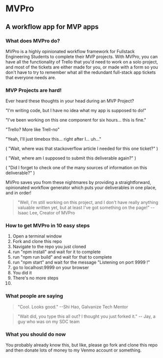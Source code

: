 # MVPro
## A workflow app for MVP apps

### What does MVPro do?
MVPro is a highly opinionated workflow framework for Fullstack Engineering Students to complete their MVP projects. With MVPro, you can have all the functionality of Trello that you'd need to work on a solo project, and most of the tickets are either made for you, or made with a form so you don't have to try to remember what all the redundant full-stack app tickets that everyone needs are.

### MVP Projects are hard!
Ever heard these thoughts in your head during an MVP Project?

  "I'm writing code, but I have no idea what my app is supposed to do!"

  "I've been working on this one component for six hours... this is fine."

  "Trello? More like Trell-no"

  "Yeah, I'll just timebox this... right after I... uh..."

  ( "Wait, where was that stackoverflow article I needed for this one ticket?" )

  ( "Wait, where am I supposed to submit this deliverable again?" )

  ( "Did I forget to check one of the many sources of information on this deliverable?" )

MVPro saves you from these nightmares by providing a straightforward, opinionated workflow generator which puts your deliverables in one place, and in order!

> "Well, I'm still working on this project, and I don't have really anything valuable written yet, but at least I've got something on the page!"
  --Isaac Lee, Creator of MVPro

### How to get MVPro in 10 easy steps
1. Open a terminal window
2. Fork and clone this repo
3. Navigate to the repo you just cloned
4. run "npm install" and wait for it to complete
5. run "npm run build" and wait for that to complete
6. run "npm start" and wait for the message "Listening on port 9999 !"
7. go to localhost:9999 on your browser
8. You did it
9. There's no more steps
10.

### What people are saying

  > "Cool. Looks good."
      --Shi Hao, Galvanize Tech Mentor

  > "Wait did, you type this all out? I thought you just forked it."
    -- Jay, a guy who was on my SDC team

### What you should do now

You probably already know this, but like, please go fork and clone this repo and then donate lots of money to my Venmo account or something.